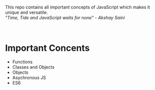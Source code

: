 This repo contains all important concepts of JavaScript which makes it unique and versatile.<br>
*"Time, Tide and JavaScript waits for none" - Akshay Saini*
<br><br><br>

# Important Concents

 * Functions
 * Classes and Objects 
 * Objects
 * Asychronous JS
 * ES6

